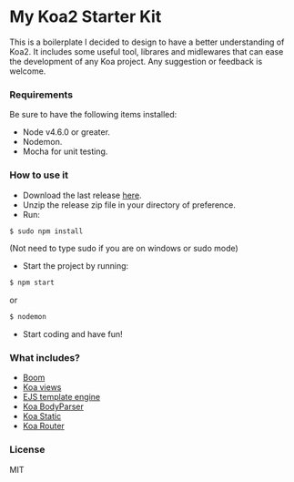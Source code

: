 # My Koa2 Starter Kit
This is a boilerplate I decided to design to have a better understanding of Koa2. It includes some useful tool, librares and midlewares that can ease the development of any Koa project. Any suggestion or feedback is welcome.

### Requirements
Be sure to have the following items installed:
- Node v4.6.0 or greater.
- Nodemon.
- Mocha for unit testing.

### How to use it
- Download the last release [here](https://github.com/Andrew4d3/koainit/archive/1.0.zip).
- Unzip the release zip file in your directory of preference.
- Run:
```sh
$ sudo npm install
```
(Not need to type sudo if you are on windows or sudo mode)
- Start the project by running:
```sh
$ npm start
```
or
```sh
$ nodemon
```
- Start coding and have fun!

### What includes?
- [Boom](https://github.com/hapijs/boom)
- [Koa views](https://github.com/queckezz/koa-views)
- [EJS template engine](https://github.com/tj/ejs)
- [Koa BodyParser](https://github.com/koajs/bodyparser)
- [Koa Static](https://github.com/koajs/static)
- [Koa Router](https://github.com/alexmingoia/koa-router)

### License
MIT









